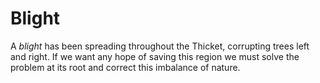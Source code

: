 # Blight

A *blight* has been spreading throughout the Thicket, corrupting trees left and right. If we want any hope of saving this region we must solve the problem at its root and correct this imbalance of nature.
